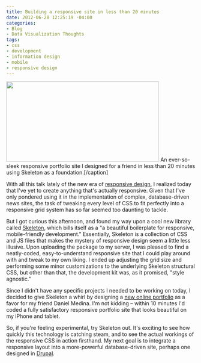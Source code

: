 ```yaml
---
title: Building a responsive site in less than 20 minutes
date: 2012-06-28 12:25:19 -04:00
categories:
- Blog
- Data Visualization Thoughts
tags:
- css
- development
- information design
- mobile
- responsive design
---
```


<p><a href="http://carlvlewis.net/responsive"><img class="wp-image-2704 " title="Screen Shot 2012-05-19 at 10.10.15 PM" alt="" src="{{ site.baseurl }}/assets/Screen-Shot-2012-05-19-at-10.10.15-PM.png" width="407" height="213" /></a> An ever-so-sleek responsive portfolio site I designed for a friend in less than 20 minutes using Skeleton as a foundation.[/caption]</p>
<p>With all this talk lately of the new era of <a href="http://www.alistapart.com/articles/responsive-web-design/">responsive design</a>, I realized today that I've yet to create anything that's actually responsive. Given that I've only pondered using it in the implementation of complex, database-driven news sites, the task of tweaking every level of CSS to fit perfectly into a responsive grid system has so far seemed too daunting to tackle.<!--more--></p>
<p style="text-align: left;">But I got curious this afternoon, and found my way upon a cool new library called <a href="http://www.getskeleton.com/">Skeleton</a>, which bills itself as a "a beautiful boilerplate for responsive, mobile-friendly development." Essentially, Skeleton is a collection of CSS and JS files that makes the mystery of responsive design seem a little less illusive. Upon uploading the package to my server, I was pleased to find a neatly-coded, easy-to-understand responsive site that I could play around with and tweak to my own liking. I ended up adjusting the grid size and performing some minor customizations to the underlying Skeleton structural CSS, but other than that, the development kit was, as it promised, "style agnostic."</p>
<p>Since I didn't have any specific projects I needed to be working on today, I decided to give Skeleton a whirl by designing a <a href="http://carlvlewis.net/responsive">new online portfolio</a> as a favor for my friend Daniel Medina. I'm not kidding – within 10 minutes I'd coded a fully satisfactory responsive portfolio site that looks beautiful on my iPhone and tablet.</p>
<p>So, if you're feeling experimental, try Skeleton out. It's exciting to see how quickly this technology is catching steam, and to see the actual workings of the responsive CSS in action firsthand. My next goal is to integrate a responsive layout into a more-powerful database-driven site, perhaps one designed in <a href="http://drupal.org/">Drupal</a>.</p>
